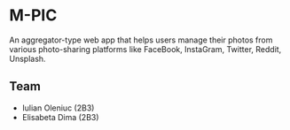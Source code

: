 # M-PIC

An aggregator-type web app that helps users manage their photos from various photo-sharing platforms like FaceBook, InstaGram, Twitter, Reddit, Unsplash.

## Team

- Iulian Oleniuc (2B3)
- Elisabeta Dima (2B3)
